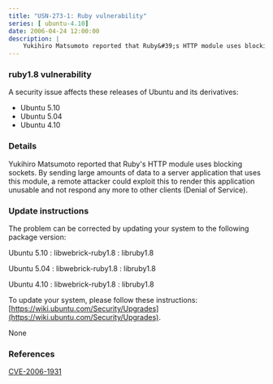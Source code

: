 ```yaml
---
title: "USN-273-1: Ruby vulnerability"
series: [ ubuntu-4.10]
date: 2006-04-24 12:00:00
description: |
    Yukihiro Matsumoto reported that Ruby&#39;s HTTP module uses blocking sockets. By sending large amounts of data to a server application that uses this module, a remote attacker could exploit this to render this application unusable and not respond any more to other clients (Denial of Service).
--- 
```

 
### ruby1.8 vulnerability

A security issue affects these releases of Ubuntu and its derivatives:

* Ubuntu 5.10
* Ubuntu 5.04
* Ubuntu 4.10

### Details

Yukihiro Matsumoto reported that Ruby&#39;s HTTP module uses blocking sockets. By sending large amounts of data to a server application that uses this module, a remote attacker could exploit this to render this application unusable and not respond any more to other clients (Denial of Service).

### Update instructions

The problem can be corrected by updating your system to the following package version:

Ubuntu 5.10
 : libwebrick-ruby1.8 
 : libruby1.8 

Ubuntu 5.04
 : libwebrick-ruby1.8 
 : libruby1.8 

Ubuntu 4.10
 : libwebrick-ruby1.8 
 : libruby1.8 

To update your system, please follow these instructions: [https://wiki.ubuntu.com/Security/Upgrades](https://wiki.ubuntu.com/Security/Upgrades).

None

### References

 [CVE-2006-1931](http://people.ubuntu.com/~ubuntu-security/cve/CVE-2006-1931)
 
